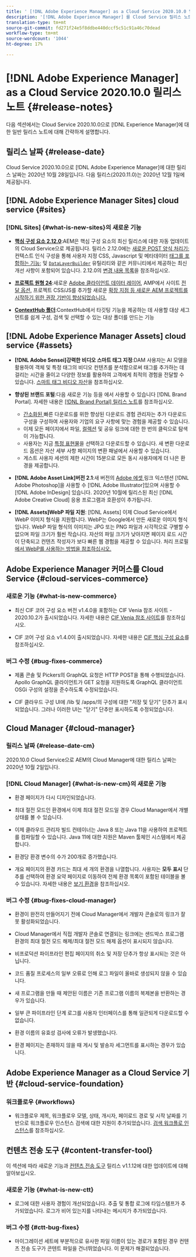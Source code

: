 ```yaml
---
title: ' [!DNL Adobe Experience Manager] as a Cloud Service 2020.10.0 릴리스의 릴리스 노트'
description: '[!DNL Adobe Experience Manager] 를 Cloud Service 릴리스 노트로 사용하십시오.'
translation-type: tm+mt
source-git-commit: fd271f24e5f8ddbe440dccf5c51c91a46c70dead
workflow-type: tm+mt
source-wordcount: '1044'
ht-degree: 17%

---
```



# [!DNL Adobe Experience Manager] as a Cloud Service 2020.10.0 릴리스 노트 {#release-notes}

다음 섹션에서는 Cloud Service 2020.10.0으로 [!DNL Experience Manager]에 대한 일반 릴리스 노트에 대해 간략하게 설명합니다.

## 릴리스 날짜 {#release-date}

Cloud Service 2020.10.0으로 [!DNL Adobe Experience Manager]에 대한 릴리스 날짜는 2020년 10월 28일입니다.
다음 릴리스(2020.11.0)는 2020년 12월 1일에 제공됩니다.

## [!DNL Adobe Experience Manager Sites] cloud service  {#sites}

### [!DNL Sites] {#what-is-new-sites}의 새로운 기능

* **[핵심 구성 요소 2.12.0](https://experienceleague.adobe.com/docs/experience-manager-core-components/using/introduction.html)**:AEM은 핵심 구성 요소의 최신 릴리스에 대한 자동 업데이트의 Cloud Service으로 제공됩니다. 릴리스 2.12.0에는 [새로운 POST 양식 처리기;](https://experienceleague.adobe.com/docs/experience-manager-core-components/using/components/forms/form-container.html#post-data) 컨텍스트 인식 구성을 통해 사용자 지정 CSS, Javascript 및 메타데이터 [태그를 포함하는 기능;](https://experienceleague.adobe.com/docs/experience-manager-core-components/using/developing/including-clientlibs.html#context-aware-loading) 및 [`DataLayerBuilder`](https://experienceleague.adobe.com/docs/experience-manager-core-components/using/developing/data-layer/integrations.html#enabling-custom-components) 유틸리티와 같은 커뮤니티에서 제공하는 최신 개선 사항이 포함되어 있습니다. 2.12.0의 [변경 내용 목록](https://github.com/adobe/aem-core-wcm-components/releases/tag/core.wcm.components.reactor-2.12.0)을 참조하십시오.

* **[프로젝트 원형 24](https://experienceleague.adobe.com/docs/experience-manager-core-components/using/developing/archetype/overview.html)**:새로운  [Adobe 클라이언트 데이터 레이어](https://experienceleague.adobe.com/docs/experience-manager-core-components/using/developing/data-layer/overview.html), AMP에서 사이트  [전달 옵션,](https://experienceleague.adobe.com/docs/experience-manager-core-components/using/developing/amp.html)  프로젝트 CSS/JS를 추가할 새로운  [확장 지점 등 새로운 AEM 프로젝트를 시작하기 위한 권장 기반이 향상되었습니다.](https://experienceleague.adobe.com/docs/experience-manager-core-components/using/developing/including-clientlibs.html#context-aware-loading)

* **[ContextHub 폴더](/help/sites-cloud/authoring/personalization/contexthub-segmentation.md#organizing-segments)**:ContextHub에서 타깃팅 기능을 제공하는 데 사용할 대상 세그먼트를 쉽게 구성, 검색 및 선택할 수 있는 대상 폴더를 만드는 기능

## [!DNL Adobe Experience Manager Assets] cloud service  {#assets}

* **[!DNL Adobe Sensei]강력한 비디오 스마트 태그 지정**:DAM 사용자는 AI 모델을 활용하여 객체 및 특정 태그의 비디오 컨텐츠를 분석함으로써 태그를 추가하는 데 걸리는 시간을 줄이고 다양한 정보를 활용하여 고객에게 최적의 경험을 전달할 수 있습니다. [스마트 태그 비디오 자산](/help/assets/smart-tags-video-assets.md)을 참조하십시오.

* **향상된 브랜드 포털**:다음 새로운 기능 등을 에서 사용할 수 있습니다 [!DNL Brand Portal]. 자세한 내용은 [[!DNL Brand Portal] 릴리스 노트](https://docs.adobe.com/content/help/en/experience-manager-brand-portal/using/introduction/brand-portal-release-notes.html)를 참조하십시오.

   * [간소화된 ](https://docs.adobe.com/content/help/en/experience-manager-brand-portal/using/download/brand-portal-download-assets.html) 빠른 다운로드를 위한 향상된 다운로드 경험 관리자는 추가 다운로드 구성을 구성하여 사용자와 기업의 요구 사항에 맞는 경험을 제공할 수 있습니다.
   * 이제 모든 페이지에서 파일, [컬렉션](https://docs.adobe.com/content/help/en/experience-manager-brand-portal/using/share/brand-portal-share-collection.html) 및 공유 링크에 대한 한 번의 클릭으로 탐색이 가능합니다.
   * 사용자는 지금 [특정 표현물](https://docs.adobe.com/content/help/en/experience-manager-brand-portal/using/download/brand-portal-download-assets.html#download-assets-from-asset-details-page)을 선택하고 다운로드할 수 있습니다. 새 변환 다운로드 옵션은 자산 세부 사항 페이지의 변환 패널에서 사용할 수 있습니다.
   * 게스트 사용자 세션의 제한 시간이 15분으로 모든 동시 사용자에게 더 나은 환경을 제공합니다.

* **[!DNL Adobe Asset Link]버전 2.1**:새 버전의  [Adobe 에셋 ](https://helpx.adobe.com/enterprise/admin-guide.html/enterprise/using/manage-assets-using-adobe-asset-link.ug.html) 링크 익스텐션 [!DNL Adobe Photoshop]을 사용할 수  [!DNL Adobe Illustrator]있으며 사용할 수  [!DNL Adobe InDesign] 있습니다. 2020년 10월에 릴리스된 최신 [!DNL Adobe Creative Cloud] 응용 프로그램과 호환성이 추가됩니다.

* **[!DNL Assets]WebP 파일 지원**: [!DNL Assets] 이제 Cloud Service에서 WebP 이미지 형식을 지원합니다. WebP는 Google에서 만든 새로운 이미지 형식입니다. WebP 파일 형식의 이미지는 JPG 또는 PNG 파일과 시각적으로 구별할 수 없으며 파일 크기가 훨씬 작습니다. 자산의 파일 크기가 낮아지면 페이지 로드 시간이 단축되고 컨텐츠 작성자가 보다 빠른 웹 경험을 제공할 수 있습니다. 처리 프로필[에서 WebP를 사용하는 방법을 참조하십시오.](/help/assets/asset-microservices-configure-and-use.md#create-standard-profile)

## Adobe Experience Manager 커머스를 Cloud Service {#cloud-services-commerce}

### 새로운 기능 {#what-is-new-commerce}

* 최신 CIF 코어 구성 요소 버전 v1.4.0을 포함하는 CIF Venia 참조 사이트 - 2020.10.2가 출시되었습니다. 자세한 내용은 [CIF Venia 참조 사이트](https://github.com/adobe/aem-cif-guides-venia/releases/tag/venia-2020.10.2)를 참조하십시오.

* CIF 코어 구성 요소 v1.4.0이 출시되었습니다. 자세한 내용은 [CIF 핵심 구성 요소](https://github.com/adobe/aem-core-cif-components/releases/tag/core-cif-components-reactor-1.4.0)를 참조하십시오.

### 버그 수정 {#bug-fixes-commerce}

* 제품 콘솔 및 Pickers의 GraphQL 요청은 HTTP POST을 통해 수행되었습니다. Apollo GraphQL 클라이언트가 GET 요청을 지원하도록 GraphQL 클라이언트 OSGi 구성의 설정을 준수하도록 수정되었습니다.

* CIF 클라우드 구성 UI에 /lib 및 /apps/의 구성에 대한 &quot;저장 및 닫기&quot; 단추가 표시되었습니다. 그러나 이러한 UI는 &quot;닫기&quot; 단추만 표시하도록 수정되었습니다.

## Cloud Manager {#cloud-manager}

### 릴리스 날짜 {#release-date-cm}

2020.10.0 Cloud Service으로 AEM의 Cloud Manager에 대한 릴리스 날짜는 2020년 10월 2일입니다.

### [!DNL Cloud Manager] {#what-is-new-cm}의 새로운 기능

* 환경 페이지가 다시 디자인되었습니다.

* 최대 절전 모드인 환경에서 이제 최대 절전 모드일 경우 Cloud Manager에서 개별 상태를 볼 수 있습니다.

* 이제 클라우드 관리자 빌드 컨테이너는 Java 8 또는 Java 11을 사용하여 프로젝트를 컴파일할 수 있습니다. Java 11에 대한 지원은 Maven 툴체인 시스템에서 제공합니다.

* 환경당 환경 변수의 수가 200개로 증가했습니다.

* 개요 페이지의 환경 카드는 최대 세 개의 환경을 나열합니다. 사용자는 **모두 표시** 단추를 선택하여 환경 요약 페이지로 이동하여 전체 환경 목록이 포함된 테이블을 볼 수 있습니다.
자세한 내용은 [보기 환경](/help/implementing/cloud-manager/manage-environments.md#viewing-environment)을 참조하십시오.

### 버그 수정 {#bug-fixes-cloud-manager}

* 환경이 완전히 만들어지기 전에 Cloud Manager에서 개발자 콘솔로의 링크가 잘못 활성화되었습니다.

* Cloud Manager에서 직접 개발자 콘솔로 연결되는 링크에는 샌드박스 프로그램 환경의 최대 절전 모드 해제/최대 절전 모드 해제 옵션이 표시되지 않습니다.

* 비프로덕션 파이프라인 편집 페이지의 취소 및 저장 단추가 항상 표시되는 것은 아닙니다.

* 코드 품질 프로세스의 일부 오류로 인해 로그 파일이 올바로 생성되지 않을 수 있습니다.

* 새 프로그램을 만들 때 제안된 이름은 기존 프로그램 이름의 복제본을 반환하는 경우가 있습니다.

* 일부 큰 파이프라인 단계 로그를 사용자 인터페이스를 통해 일관되게 다운로드할 수 없습니다.

* 환경 이름의 유효성 검사에 오류가 발생했습니다.

* 환경 페이지는 존재하지 않을 때 게시 및 발송자 세그먼트를 표시하는 경우가 있습니다.

## Adobe Experience Manager as a Cloud Service 기반 {#cloud-service-foundation}

### 워크플로우 {#workflows}

* 워크플로우 제목, 워크플로우 모델, 상태, 개시자, 페이로드 경로 및 시작 날짜를 기반으로 워크플로우 인스턴스 검색에 대한 지원이 추가되었습니다. [검색 워크플로 인스턴스](https://docs.adobe.com/content/help/en/experience-manager-cloud-service/sites/administering/workflows-administering.html)를 참조하십시오.

## 컨텐츠 전송 도구 {#content-transfer-tool}

이 섹션에 따라 새로운 기능과 [컨텐츠 전송 도구](https://docs.adobe.com/content/help/en/experience-manager-cloud-service/moving/cloud-migration/content-transfer-tool/overview-content-transfer-tool.html) 릴리스 v1.1.12에 대한 업데이트에 대해 알아보십시오.

### 새로운 기능 {#what-is-new-ctt}

* 로그에 대한 사용자 경험이 개선되었습니다. 추출 및 통합 로그에 타임스탬프가 추가되었습니다. 로그가 비어 있는지를 나타내는 메시지가 추가되었습니다.

### 버그 수정 {#ctt-bug-fixes}

* 마이그레이션 세트에 부분적으로 유사한 파일 이름이 있는 경로가 포함된 경우 컨텐츠 전송 도구가 콘텐트 파일을 건너뛰었습니다. 이 문제가 해결되었습니다.
